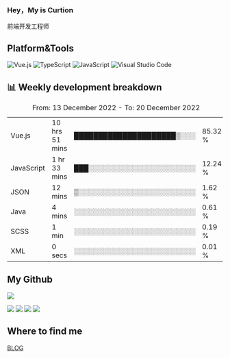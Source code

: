 ### Hey，My is Curtion
前端开发工程师
## Platform&Tools

![Vue.js](https://img.shields.io/badge/-Vue.js-4FC08D?style=flat-square&logo=Vue.js&logoColor=white)
![TypeScript](https://img.shields.io/badge/-TypeScript-007ACC?style=flat-square&logo=typescript&logoColor=white)
![JavaScript](https://img.shields.io/badge/-JavaScript-F7DF1E?style=flat-square&logo=javascript&logoColor=black)
![Visual Studio Code](https://img.shields.io/badge/-VSCode-007ACC?style=flat-square&logo=Visual-Studio-Code&logoColor=white)

## 📊 Weekly development breakdown

<!--START_SECTION:waka-->

<table><caption>From: 13 December 2022 - To: 20 December 2022</caption><tr><td>Vue.js</td><td>10 hrs 51 mins</td><td>█████████████████████▒░░░</td><td>85.32 %</td></tr><tr><td>JavaScript</td><td>1 hr 33 mins</td><td>███░░░░░░░░░░░░░░░░░░░░░░</td><td>12.24 %</td></tr><tr><td>JSON</td><td>12 mins</td><td>▒░░░░░░░░░░░░░░░░░░░░░░░░</td><td>1.62 %</td></tr><tr><td>Java</td><td>4 mins</td><td>░░░░░░░░░░░░░░░░░░░░░░░░░</td><td>0.61 %</td></tr><tr><td>SCSS</td><td>1 min</td><td>░░░░░░░░░░░░░░░░░░░░░░░░░</td><td>0.19 %</td></tr><tr><td>XML</td><td>0 secs</td><td>░░░░░░░░░░░░░░░░░░░░░░░░░</td><td>0.01 %</td></tr></table>

<!--END_SECTION:waka-->

## My Github

![](http://github-profile-summary-cards.vercel.app/api/cards/profile-details?username=curtion&theme=nord_bright)

![](http://github-profile-summary-cards.vercel.app/api/cards/stats?username=curtion&theme=nord_bright)
![](http://github-profile-summary-cards.vercel.app/api/cards/productive-time?username=curtion&theme=nord_bright&utcOffset=8)
![](http://github-profile-summary-cards.vercel.app/api/cards/repos-per-language?username=curtion&theme=nord_bright)
![](http://github-profile-summary-cards.vercel.app/api/cards/most-commit-language?username=curtion&theme=nord_bright)

## Where to find me

[BLOG](https://blog.3gxk.net)
